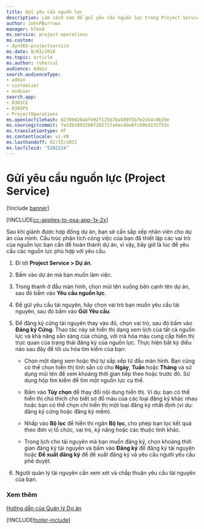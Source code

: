 ```yaml
---
title: Gửi yêu cầu nguồn lực
description: Làm cách nào để gửi yêu cầu nguồn lực trong Project Service
author: JohnPBurrows
manager: kfend
ms.service: project-operations
ms.custom:
- dyn365-projectservice
ms.date: 8/03/2018
ms.topic: article
ms.author: ruhercul
audience: Admin
search.audienceType:
- admin
- customizer
- enduser
search.app:
- D365CE
- D365PS
- ProjectOperations
ms.openlocfilehash: 82789d20abfe92f125678a589f5b7e2a54c0b19e
ms.sourcegitcommit: fa32b1893286f20271fa4ec4be8fc68bd135f53c
ms.translationtype: HT
ms.contentlocale: vi-VN
ms.lasthandoff: 02/15/2021
ms.locfileid: "5282224"
---
```

# <a name="submit-resource-requests-project-service"></a>Gửi yêu cầu nguồn lực (Project Service)

[!include [banner](../includes/psa-now-project-operations.md)]

[!INCLUDE[cc-applies-to-psa-app-1x-2x](../includes/cc-applies-to-psa-app-1x-2x.md)]

Sau khi giành được hợp đồng dự án, bạn sẽ cần sắp xếp nhân viên cho dự án của mình. Cấu trúc phân tích công việc của bạn đã thiết lập các vai trò của nguồn lực bạn cần để hoàn thành dự án, vì vậy, bây giờ là lúc để yêu cầu các nguồn lực phù hợp với yêu cầu.  
  
1.  Đi tới **Project Service > Dự án**.  
  
2.  Bấm vào dự án mà bạn muốn làm việc.  
  
3.  Trong thanh ở đầu màn hình, chọn mũi tên xuống bên cạnh tên dự án, sau đó bấm vào **Yêu cầu nguồn lực**.  
  
4.  Để gửi yêu cầu tài nguyên, hãy chọn vai trò bạn muốn yêu cầu tài nguyên, sau đó bấm vào **Gửi Yêu cầu**.  
  
5.  Để đăng ký cứng tài nguyên thay vào đó, chọn vai trò, sau đó bấm vào **Đăng ký Cứng**. Thao tác này sẽ hiển thị dạng xem lịch của tất cả nguồn lực và khả năng sẵn sàng của chúng, với mã hóa màu cung cấp hiển thị trực quan của trạng thái đăng ký của nguồn lực. Thực hiện bất kỳ điều nào sau đây để tối ưu hóa tìm kiếm của bạn:  
  
    -   Chọn một dạng xem hoặc thứ tự sắp xếp từ đầu màn hình. Bạn cũng có thể chọn hiển thị tính sẵn có cho **Ngày**, **Tuần** hoặc **Tháng** và sử dụng mũi tên để xem khoảng thời gian tiếp theo hoặc trước đó. Sử dụng hộp tìm kiếm để tìm một nguồn lực cụ thể.  
  
    -   Bấm vào **Tùy chọn** để thay đổi nội dung hiển thị. Ví dụ: bạn có thể hiển thị chú thích cho biết sơ đồ màu của các loại đăng ký khác nhau hoặc bạn có thể chọn chỉ hiển thị một loại đăng ký nhất định (ví dụ: đăng ký cứng hoặc đăng ký mềm).  
  
    -   Nhấp vào **Bộ lọc** để hiển thị ngăn **Bộ lọc**, cho phép bạn lọc kết quả theo đơn vị tổ chức, vai trò, kỹ năng hoặc các thuộc tính khác.  
  
    -   Trong lịch cho tài nguyên mà bạn muốn đăng ký, chọn khoảng thời gian đăng ký tài nguyên và bấm vào **Đăng ký** để đăng ký tài nguyên hoặc **Đề xuất đăng ký** để đề xuất đăng ký và yêu cầu người yêu cầu phê duyệt.  
  
6.  Người quản lý tài nguyên cần xem xét và chấp thuận yêu cầu tài nguyên của bạn.  
  
### <a name="see-also"></a>Xem thêm  
 [Hướng dẫn của Quản lý Dự án](../psa/project-manager-guide.md)


[!INCLUDE[footer-include](../includes/footer-banner.md)]